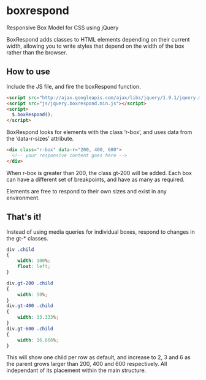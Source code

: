 boxrespond
==========

Responsive Box Model for CSS using jQuery

BoxRespond adds classes to HTML elements depending on their current width, allowing you to write styles that depend on the width of the box rather than the browser.

How to use
----------

Include the JS file, and fire the boxRespond function.

```html
<script src="http://ajax.googleapis.com/ajax/libs/jquery/1.9.1/jquery.min.js"></script>
<script src="js/jquery.boxrespond.min.js"></script>
<script>
  $.boxRespond();
</script>
```

BoxRespond looks for elements with the class ‘r-box’, and uses data from the ‘data-r-sizes’ attribute.

```html
<div class="r-box" data-r="200, 400, 600">
  <!-- your responsive content goes here -->
</div>
```

When r-box is greater than 200, the class gt-200 will be added. Each box can have a different set of breakpoints, and have as many as required.

Elements are free to respond to their own sizes and exist in any environment.

That's it!
----------

Instead of using media queries for individual boxes, respond to changes in the gt-* classes.

```css
div .child
{
	width: 100%;
	float: left;
}

div.gt-200 .child
{
	width: 50%;
}
div.gt-400 .child
{
	width: 33.333%;
}
div.gt-600 .child
{
	width: 16.666%;
}
```

This will show one child per row as default, and increase to 2, 3 and 6 as the parent grows larger than 200, 400 and 600 respectively. All independant of its placement within the main structure.

